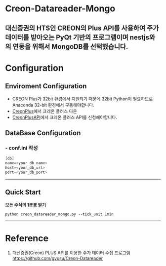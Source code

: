 # Creon-Datareader-Mongo
대신증권의 HTS인 CREON의 Plus API를 사용하여 주가 데이터를 받아오는 PyQt 기반의 프로그램이며 nestjs와의 연동을 위해서
    MongoDB를 선택했습니다.
---
# Configuration
## Enviroment Configuration
- CREON Plus가 32bit 환경에서 지원되기 때문에 32bit Python이 필요하므로 Anaconda 32-bit 환경에서 구동해야합니다.
- [CreonPlus](https://www.creontrade.com/g.ds?m=2194&p=12294&v=11951)에서 크레온 플러스 다운
- [CreonPlusAPI](https://money2.creontrade.com/E5/WTS/Customer/GuideTrading/CW_TradingSystemPlus_Page.aspx?m=9505&p=8815&v=8633)에서 크레온 플러스 API를 신청해야합니다.

## DataBase Configuration
### - conf.ini 작성
```python
[db]
name=<your_db_name>
host=<your_db_url>
port=<your_db_port>
```
---
## Quick Start
**모든 주식의 1분봉 받기**
```
python creon_datareader_mongo.py --tick_unit 1min
```
---
# Reference
1. 대신증권(Creon) PLUS API를 이용한 주가 데이터 수집 프로그램 https://github.com/gyusu/Creon-Datareader
    